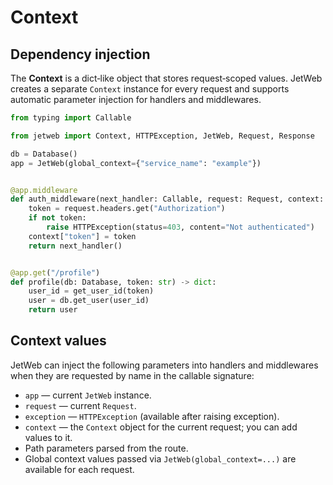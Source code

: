 # Context

## Dependency injection

The **Context** is a dict‑like object that stores request‑scoped values.
JetWeb creates a separate `Context` instance for every request and supports automatic
parameter injection for handlers and middlewares.

```python
from typing import Callable

from jetweb import Context, HTTPException, JetWeb, Request, Response

db = Database()
app = JetWeb(global_context={"service_name": "example"})


@app.middleware
def auth_middleware(next_handler: Callable, request: Request, context: Context) -> Response:
    token = request.headers.get("Authorization")
    if not token:
        raise HTTPException(status=403, content="Not authenticated")
    context["token"] = token
    return next_handler()


@app.get("/profile")
def profile(db: Database, token: str) -> dict:
    user_id = get_user_id(token)
    user = db.get_user(user_id)
    return user
```

## Context values

JetWeb can inject the following parameters into handlers and middlewares when they are requested
by name in the callable signature:

* `app` — current `JetWeb` instance.
* `request` — current `Request`.
* `exception` — `HTTPException` (available after raising exception).
* `context` — the `Context` object for the current request; you can add values to it.
* Path parameters parsed from the route.
* Global context values passed via `JetWeb(global_context=...)` are available for each request.

